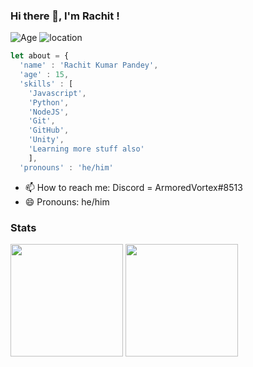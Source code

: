 ### Hi there 👋, I'm Rachit !
![Age](https://img.shields.io/badge/Age-15-blue)
![location](https://img.shields.io/badge/I%20Live%20in-India-orange)
```javascript
let about = {
  'name' : 'Rachit Kumar Pandey',
  'age' : 15,
  'skills' : [
    'Javascript',
    'Python',
    'NodeJS',
    'Git',
    'GitHub',
    'Unity',
    'Learning more stuff also'
    ],
  'pronouns' : 'he/him'  
```
- 📫 How to reach me: Discord = ArmoredVortex#8513
- 😄 Pronouns: he/him
### Stats
  <img height="180em" src="https://github-readme-stats.vercel.app/api?username=ArmoredVortex&count_private=true&show_icons=true&theme=midnight-purple" />
  <img height="180em" src="https://github-readme-stats.vercel.app/api/top-langs/?username=ArmoredVortex&theme=midnight-purple" />
<!--
**ArmoredVortex/ArmoredVortex** is a ✨ _special_ ✨ repository because its `README.md` (this file) appears on your GitHub profile.

Here are some ideas to get you started:

- 🔭 I’m currently working on ...
- 🌱 I’m currently learning ...
- 👯 I’m looking to collaborate on ...
- 🤔 I’m looking for help with ...
- 💬 Ask me about ...
- 📫 How to reach me: ...
- 😄 Pronouns: ...
- ⚡ Fun fact: ...
-->
